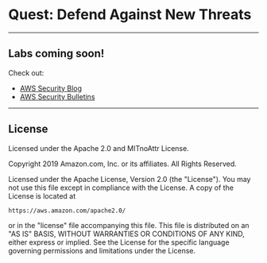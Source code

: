 ﻿# Quest: Defend Against New Threats

***

## Labs coming soon!

Check out:

* [AWS Security Blog](https://aws.amazon.com/blogs/security/)
* [AWS Security Bulletins](https://aws.amazon.com/security/security-bulletins/)
***

## License
Licensed under the Apache 2.0 and MITnoAttr License. 

Copyright 2019 Amazon.com, Inc. or its affiliates. All Rights Reserved.

Licensed under the Apache License, Version 2.0 (the "License"). You may not use this file except in compliance with the License. A copy of the License is located at

    https://aws.amazon.com/apache2.0/

or in the "license" file accompanying this file. This file is distributed on an "AS IS" BASIS, WITHOUT WARRANTIES OR CONDITIONS OF ANY KIND, either express or implied. See the License for the specific language governing permissions and limitations under the License.
